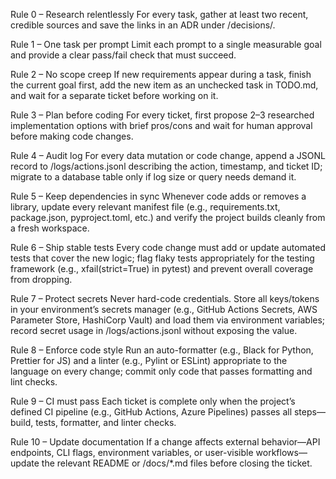 Rule 0 – Research relentlessly
For every task, gather at least two recent, credible sources and save the links in an ADR under /decisions/.

Rule 1 – One task per prompt
Limit each prompt to a single measurable goal and provide a clear pass/fail check that must succeed.

Rule 2 – No scope creep
If new requirements appear during a task, finish the current goal first, add the new item as an unchecked task in TODO.md, and wait for a separate ticket before working on it.

Rule 3 – Plan before coding
For every ticket, first propose 2–3 researched implementation options with brief pros/cons and wait for human approval before making code changes.

Rule 4 – Audit log
For every data mutation or code change, append a JSONL record to /logs/actions.jsonl describing the action, timestamp, and ticket ID; migrate to a database table only if log size or query needs demand it.

Rule 5 – Keep dependencies in sync
Whenever code adds or removes a library, update every relevant manifest file (e.g., requirements.txt, package.json, pyproject.toml, etc.) and verify the project builds cleanly from a fresh workspace.

Rule 6 – Ship stable tests
Every code change must add or update automated tests that cover the new logic; flag flaky tests appropriately for the testing framework (e.g., xfail(strict=True) in pytest) and prevent overall coverage from dropping.

Rule 7 – Protect secrets
Never hard-code credentials. Store all keys/tokens in your environment’s secrets manager (e.g., GitHub Actions Secrets, AWS Parameter Store, HashiCorp Vault) and load them via environment variables; record secret usage in /logs/actions.jsonl without exposing the value.

Rule 8 – Enforce code style
Run an auto-formatter (e.g., Black for Python, Prettier for JS) and a linter (e.g., Pylint or ESLint) appropriate to the language on every change; commit only code that passes formatting and lint checks.

Rule 9 – CI must pass
Each ticket is complete only when the project’s defined CI pipeline (e.g., GitHub Actions, Azure Pipelines) passes all steps—build, tests, formatter, and linter checks.

Rule 10 – Update documentation
If a change affects external behavior—API endpoints, CLI flags, environment variables, or user-visible workflows—update the relevant README or /docs/*.md files before closing the ticket.
